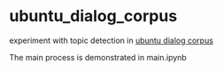 # ubuntu_dialog_corpus

experiment with topic detection in [ubuntu dialog corpus](http://dataset.cs.mcgill.ca/ubuntu-corpus-1.0/)

The main process is demonstrated in main.ipynb
